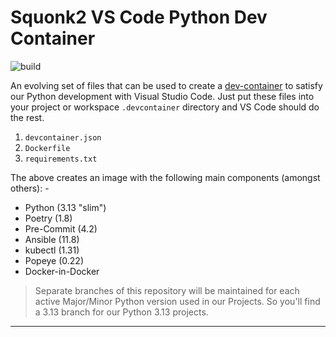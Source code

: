 # Squonk2 VS Code Python Dev Container

![build](https://github.com/informaticsmatters/squonk2-python-vscode-dev-container/actions/workflows/build.yaml/badge.svg?branch=3.13)

An evolving set of files that can be used to create a [dev-container] to satisfy
our Python development with Visual Studio Code. Just put these files into
your project or workspace `.devcontainer` directory and VS Code should do the rest.

1.  `devcontainer.json`
2.  `Dockerfile`
3.  `requirements.txt`

The above creates an image with the following main components (amongst others): -

-   Python (3.13 "slim")
-   Poetry (1.8)
-   Pre-Commit (4.2)
-   Ansible (11.8)
-   kubectl (1.31)
-   Popeye (0.22)
-   Docker-in-Docker

>   Separate branches of this repository will be maintained
    for each active Major/Minor Python version used in our Projects.
    So you'll find a 3.13 branch for our Python 3.13 projects.

---

[dev-container]: https://code.visualstudio.com/docs/devcontainers/containers
